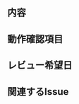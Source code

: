 <!-- I want to review in Japanese. -->
## 内容

## 動作確認項目

## レビュー希望日

## 関連するIssue

<!-- for GitHub Copilot review rule -->
<!--
レビューする際には、以下のprefix(接頭辞)をつけてください
[must]  
[imo] (in my opinion)  
[nits](nitpick) 
[ask]  
[fyi]
-->
<!-- for GitHub Copilot review  rule-->

<!-- I want to review in Japanese. -->
